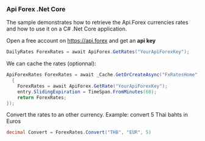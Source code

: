 ### Api Forex .Net Core ###

The sample demonstrates how to retrieve the Api.Forex currencies rates and how to use it on a C# .Net Core application.

Open a free account on https://api.forex and get an **api key**

~~~csharp
DailyRates ForexRates = await ApiForex.GetRates("YourApiForexKey");
~~~

We can cache the rates (optionnal): 

~~~csharp
ApiForexRates ForexRates = await _Cache.GetOrCreateAsync("FxRatesHome", async entry =>
  {
    ForexRates = await ApiForex.GetRate("YourApiForexKey");
    entry.SlidingExpiration = TimeSpan.FromMinutes(60);
    return ForexRates;
});
~~~

Convert the rates to an other currency.
Example: convert 5 Thai bahts in Euros

~~~csharp
decimal Convert = ForexRates.Convert("THB", "EUR", 5)
~~~
